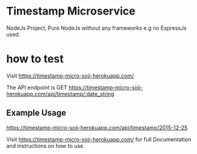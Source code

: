 # Timestamp Microservice

NodeJs Project, Pure NodeJs without any frameworks e.g no ExpressJs used.

# how to test
Visit https://timestamp-micro-soji-herokuapp.com/

The API endpoint is GET https://timestamp-micro-soji-herokuapp.com/api/timestamp/:date_string

## Example Usage
https://timestamp-micro-soji-herokuapp.com/api/timestamp/2015-12-25

Visit https://timestamp-micro-soji-herokuapp.com/ for full Documentation and instructions on how to use.
